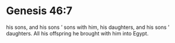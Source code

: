 # Genesis 46:7

his sons, and his sons ’ sons with him, his daughters, and his sons ’ daughters. All his offspring he brought with him into Egypt.
